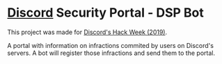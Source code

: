 # <a href="http://discord.app">Discord</a> Security Portal - DSP Bot
This project was made for <a href="https://blog.discordapp.com/discord-community-hack-week-build-and-create-alongside-us-6b2a7b7bba33">Discord's Hack Week (2019)</a>.

A portal with information on infractions commited by users on Discord's servers. A bot will register those infractions and send them to the portal.


